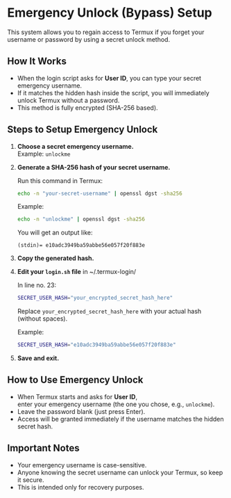 # Emergency Unlock (Bypass) Setup

This system allows you to regain access to Termux if you forget your username or password by using a secret unlock method.

## How It Works

- When the login script asks for **User ID**, you can type your secret emergency username.
- If it matches the hidden hash inside the script, you will immediately unlock Termux without a password.
- This method is fully encrypted (SHA-256 based).

## Steps to Setup Emergency Unlock

1. **Choose a secret emergency username.**  
   Example: `unlockme`

2. **Generate a SHA-256 hash of your secret username.**

   Run this command in Termux:

   ```bash
   echo -n "your-secret-username" | openssl dgst -sha256
   ```

   Example:

   ```bash
   echo -n "unlockme" | openssl dgst -sha256
   ```

   You will get an output like:

   ```
   (stdin)= e10adc3949ba59abbe56e057f20f883e
   ```

3. **Copy the generated hash.**

4. **Edit your `login.sh` file** in ~/.termux-login/

   In line no. 23:

   ```bash
   SECRET_USER_HASH="your_encrypted_secret_hash_here"
   ```

   Replace `your_encrypted_secret_hash_here` with your actual hash (without spaces).

   Example:

   ```bash
   SECRET_USER_HASH="e10adc3949ba59abbe56e057f20f883e"
   ```

5. **Save and exit.**

## How to Use Emergency Unlock

- When Termux starts and asks for **User ID**,  
  enter your emergency username (the one you chose, e.g., `unlockme`).
- Leave the password blank (just press Enter).
- Access will be granted immediately if the username matches the hidden secret hash.

## Important Notes

- Your emergency username is case-sensitive.
- Anyone knowing the secret username can unlock your Termux, so keep it secure.
- This is intended only for recovery purposes.
